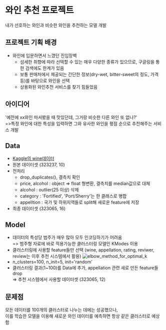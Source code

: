 # 와인 추천 프로젝트
내가 선호하는 와인과 비슷한 와인을 추천하는 모델 개발



## 프로젝트 기획 배경
+ 와인에 입문하면서 느꼈던 진입장벽
  + 섬세한 취향에 따라 선택할 수 있는 매우 다양한 종류가 있으므로, 구글링을 통한 검색에도 한계가 있음
  + 보통 판매처에서 제공되는 간단한 정보(dry-wet, bitter-sweet의 정도, 가격 등)를 바탕으로 와인을 선택 
  + 상용화된 와인추천 서비스를 찾기 힘들었음



## 아이디어
'예전에 xx와인 마셔봤을 때 맛있던데, 그거랑 비슷한 다른 와인 또 없나?'  
=>특정 와인에 대한 특성을 입력하면 그와 유사한 와인을 평점 순으로 추천해주는 서비스 개발



## Data
+ [Kaggle의 wine데이터](https://www.kaggle.com/datasets/samuelmcguire/wine-reviews-data)
+ 원본 데이터셋 (323237, 10)
+ 전처리
  + drop_duplicates(), 결측치 확인
  + price, alcohol : object => float 형변환, 결측치를 median값으로 대체
  + alcohol : outlier(25 이상) 삭제
  + category : 'Fortified', 'Port/Sherry'는 한 클래스로 병합
  + appelltion : 국가 및 하위지역들로 split해 새로운 feature에 저장
+ 최종 데이터셋 (323065, 16)



## Model
+ 데이터의 특성당 범주가 매우 많아 모두 인코딩하기가 어려움  
 => 범주형 자료에 바로 적용가능한 클러스터링 모델인 KModes 이용
+ 클러스터링에 사용할 feature들만 선택 (wine, appellation, rating, reviwer, review는 이후 추천 시스템에서 활용)
![elbow_method_for_optimal_k](https://user-images.githubusercontent.com/88722429/170510089-5a4eff65-58a6-4d28-9bb4-bbaecadbbe5e.png)
+ n_clusters=100, n_init=5, init='random'
+ 클러스터링 결과(1~100)를 Data에 추가, appellation 관련 새로 만든 feature들 drop  
  => 추천 시스템에서 사용할 데이터셋 (323065, 12)  



## 문제점
모든 데이터를 100개의 클러스터로 나누는 데에는 성공했으나,   
이를 학습한 모델을 이용해 새로운 와인 데이터를 예측하면 항상 같은 클러스터로 예상함
